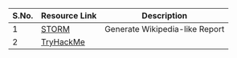 | **S.No.** | **Resource Link** | **Description** |
|-----------|-------------------|-----------------|
|1          | [STORM](https://storm.genie.stanford.edu/)| Generate Wikipedia-like Report |
|2          | [TryHackMe](https://tryhackme.com/) |  |

